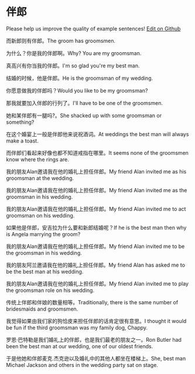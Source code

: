 # 伴郎

Please help us improve the quality of example sentences! [Edit on Github](https://github.com/jiyushe/jiyu-example-sentence-source/blob/main/chinese/banlang.md)

<p><span class="chinese">而新郎则有伴郎。</span><span class="english">The groom has groomsmen.</span></p>

<p><span class="chinese">为什么？你是我的伴郎啊。</span><span class="english">Why? You are my groomsman.</span></p>

<p><span class="chinese">真高兴有你当我的伴郎。</span><span class="english">I'm so glad you're my best man.</span></p>

<p><span class="chinese">结婚的时候，他是伴郎。</span><span class="english">He is the groomsman of my wedding.</span></p>

<p><span class="chinese">你愿意做我的伴郎吗？</span><span class="english">Would you like to be my groomsman?</span></p>

<p><span class="chinese">那我就要加入伴郎的行列了。</span><span class="english">I'll have to be one of the groomsmen.</span></p>

<p><span class="chinese">她和某伴郎有一腿吗?。</span><span class="english">She shacked up with some groomsman or something?</span></p>

<p><span class="chinese">在这个婚宴上一般是伴郎他来说祝酒词。</span><span class="english">At weddings the best man will always make a toast.</span></p>

<p><span class="chinese">而伴郎们看起来好像也都不知道戒指在哪里。</span><span class="english">It seems none of the groomsmen know where the rings are.</span></p>

<p><span class="chinese">我的朋友Alan邀请我在他的婚礼上担任伴郎。</span><span class="english">My friend Alan invited me as his groomsman at the wedding.</span></p>

<p><span class="chinese">我的朋友Alan邀请我在他的婚礼上担任伴郎。</span><span class="english">My friend Alan invited me as the groomsman in his wedding.</span></p>

<p><span class="chinese">我的朋友Alan邀请我在他的婚礼上担任伴郎。</span><span class="english">My friend Alan invited me to act groomsman on his wedding.</span></p>

<p><span class="chinese">如果他是伴郎，安吉拉为什么要和新郎结婚呢？</span><span class="english">If he is the best man then why is Angela marrying the groom?</span></p>

<p><span class="chinese">我的朋友Alan邀请我在他的婚礼上担任伴郎。</span><span class="english">My friend Alan invited me to be the groomsman in his wedding.</span></p>

<p><span class="chinese">我的朋友阿兰邀请我在他的婚礼上担任伴郎。</span><span class="english">My friend Alan has asked me to be the best man at his wedding.</span></p>

<p><span class="chinese">我的朋友Alan邀请我在他的婚礼上担任伴郎。</span><span class="english">My friend Alan invited me to play the groomsman role on his wedding.</span></p>

<p><span class="chinese">传统上伴郎和伴娘的数量相等。</span><span class="english">Traditionally, there is the same number of bridesmaids and groomsmen.</span></p>

<p><span class="chinese">我觉得如果由我们家的狗恰皮来担任伴郎的话肯定很有意思。</span><span class="english">I thought it would be fun if the third groomsman was my family dog, Chappy.</span></p>

<p><span class="chinese">罗恩·巴特勒是我们婚礼上的伴郎，也是我们最老的朋友之一。</span><span class="english">Ron Butler had been the best man at our wedding, one of our oldest friends.</span></p>

<p><span class="chinese">于是他她和伴郎麦克.杰克逊以及婚礼中的其他人都坐在楼梯上。</span><span class="english">She, best man Michael Jackson and others in the wedding party sat on stage.</span></p>

